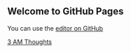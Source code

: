 ## Welcome to GitHub Pages

You can use the [editor on GitHub](https://github.com/nohan10/nohan10.github.io/edit/master/index.md) 

[3 AM Thoughts](https://github.com/nohan10/nohan10.github.io/master/posts/2018-03-12.md)
